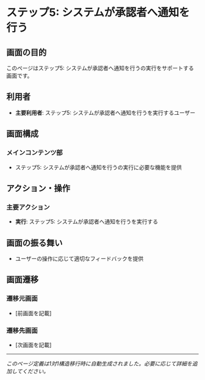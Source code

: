# ステップ5: システムが承認者へ通知を行う

## 画面の目的
このページはステップ5: システムが承認者へ通知を行うの実行をサポートする画面です。

## 利用者
- **主要利用者**: ステップ5: システムが承認者へ通知を行うを実行するユーザー

## 画面構成

### メインコンテンツ部
- ステップ5: システムが承認者へ通知を行うの実行に必要な機能を提供

## アクション・操作

### 主要アクション
- **実行**: ステップ5: システムが承認者へ通知を行うを実行する

## 画面の振る舞い
- ユーザーの操作に応じて適切なフィードバックを提供

## 画面遷移

### 遷移元画面
- [前画面を記載]

### 遷移先画面
- [次画面を記載]

---
*このページ定義は1対1構造移行時に自動生成されました。必要に応じて詳細を追加してください。*
